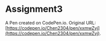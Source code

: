 # Assignment3

A Pen created on CodePen.io. Original URL: [https://codepen.io/Chen2304/pen/xxmwZvj](https://codepen.io/Chen2304/pen/xxmwZvj).


